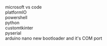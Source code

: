 microsoft vs code  
platformIO  
powershell  
python  
customtkinter  
pyserial    
arduino nano new bootloader and it's COM port  
